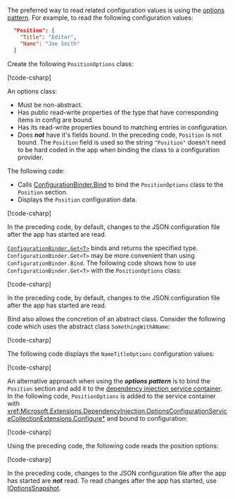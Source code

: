 The preferred way to read related configuration values is using the [options pattern](xref:fundamentals/configuration/options). For example, to read the following configuration values:

```json
  "Position": {
    "Title": "Editor",
    "Name": "Joe Smith"
  }
```

Create the following `PositionOptions` class:

[!code-csharp[](~/fundamentals/configuration/index/samples/6.x/ConfigSample/Options/PositionOptions.cs?name=snippet)]

An options class:

* Must be non-abstract.
* Has public read-write properties of the type that have corresponding items in config are bound.
* Has its read-write properties bound to matching entries in configuration.
* Does ***not*** have it's fields bound. In the preceding code, `Position` is not bound. The `Position` field is used so the string `"Position"` doesn't need to be hard coded in the app when binding the class to a configuration provider.

The following code:

* Calls [ConfigurationBinder.Bind](xref:Microsoft.Extensions.Configuration.ConfigurationBinder.Bind*) to bind the `PositionOptions` class to the `Position` section.
* Displays the `Position` configuration data.

[!code-csharp[](~/fundamentals/configuration/index/samples/6.x/ConfigSample/Pages/Test22.cshtml.cs?name=snippet)]

In the preceding code, by default, changes to the JSON configuration file after the app has started are read.

[`ConfigurationBinder.Get<T>`](xref:Microsoft.Extensions.Configuration.ConfigurationBinder.Get*) binds and returns the specified type. `ConfigurationBinder.Get<T>` may be more convenient than using `ConfigurationBinder.Bind`. The following code shows how to use `ConfigurationBinder.Get<T>` with the `PositionOptions` class:

[!code-csharp[](~/fundamentals/configuration/index/samples/6.x/ConfigSample/Pages/Test21.cshtml.cs)]

In the preceding code, by default, changes to the JSON configuration file after the app has started are read.

Bind also allows the concretion of an abstract class. Consider the following code which uses the abstract class `SomethingWithAName`:

[!code-csharp[](~/fundamentals/configuration/index/samples/8.x/ConfigSample/Options/NameTitleOptions.cs?name=snippet)]

The following code displays the `NameTitleOptions` configuration values:

[!code-csharp[](~/fundamentals/configuration/index/samples/8.x/ConfigSample/Pages/Test33.cshtml.cs?name=snippet)]

An alternative approach when using the ***options pattern*** is to bind the `Position` section and add it to the [dependency injection service container](xref:fundamentals/dependency-injection). In the following code, `PositionOptions` is added to the service container with <xref:Microsoft.Extensions.DependencyInjection.OptionsConfigurationServiceCollectionExtensions.Configure*> and bound to configuration:

[!code-csharp[](~/fundamentals/configuration/index/samples/6.x/ConfigSample/Program.cs?name=snippet)]

Using the preceding code, the following code reads the position options:

[!code-csharp[](~/fundamentals/configuration/index/samples/6.x/ConfigSample/Pages/Test2.cshtml.cs?name=snippet)]

In the preceding code, changes to the JSON configuration file after the app has started are ***not*** read. To read changes after the app has started, use [IOptionsSnapshot](xref:fundamentals/configuration/options#ios).
